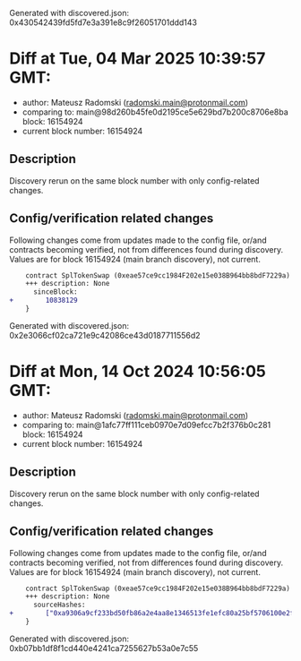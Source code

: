 Generated with discovered.json: 0x430542439fd5fd7e3a391e8c9f26051701ddd143

# Diff at Tue, 04 Mar 2025 10:39:57 GMT:

- author: Mateusz Radomski (<radomski.main@protonmail.com>)
- comparing to: main@98d260b45fe0d2195ce5e629bd7b200c8706e8ba block: 16154924
- current block number: 16154924

## Description

Discovery rerun on the same block number with only config-related changes.

## Config/verification related changes

Following changes come from updates made to the config file,
or/and contracts becoming verified, not from differences found during
discovery. Values are for block 16154924 (main branch discovery), not current.

```diff
    contract SplTokenSwap (0xeae57ce9cc1984F202e15e038B964bb8bdF7229a) {
    +++ description: None
      sinceBlock:
+        10838129
    }
```

Generated with discovered.json: 0x2e3066cf02ca721e9c42086ce43d0187711556d2

# Diff at Mon, 14 Oct 2024 10:56:05 GMT:

- author: Mateusz Radomski (<radomski.main@protonmail.com>)
- comparing to: main@1afc77ff111ceb0970e7d09efcc7b2f376b0c281 block: 16154924
- current block number: 16154924

## Description

Discovery rerun on the same block number with only config-related changes.

## Config/verification related changes

Following changes come from updates made to the config file,
or/and contracts becoming verified, not from differences found during
discovery. Values are for block 16154924 (main branch discovery), not current.

```diff
    contract SplTokenSwap (0xeae57ce9cc1984F202e15e038B964bb8bdF7229a) {
    +++ description: None
      sourceHashes:
+        ["0xa9306a9cf233bd50fb86a2e4aa8e1346513fe1efc80a25bf5706100e2f75b972"]
    }
```

Generated with discovered.json: 0xb07bb1df8f1cd440e4241ca7255627b53a0e7c55

